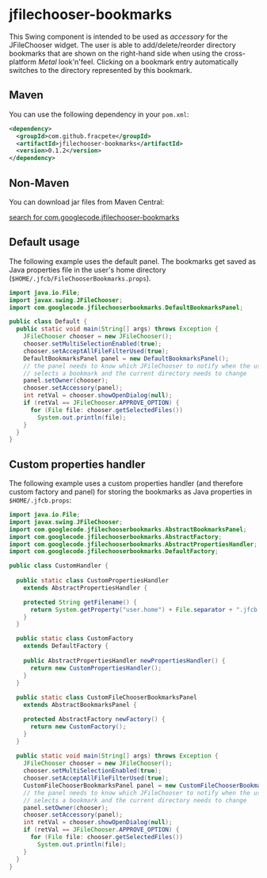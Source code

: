 jfilechooser-bookmarks
======================

This Swing component is intended to be used as _accessory_ for the JFileChooser widget. The user is able to add/delete/reorder directory bookmarks that are shown on the right-hand side when using the cross-platform _Metal_ look'n'feel. Clicking on a bookmark entry automatically switches to the directory represented by this bookmark.

## Maven ##
You can use the following dependency in your `pom.xml`:
```xml
<dependency>
  <groupId>com.github.fracpete</groupId>
  <artifactId>jfilechooser-bookmarks</artifactId>
  <version>0.1.2</version>
</dependency>
```

## Non-Maven ##
You can download jar files from Maven Central:

[search for com.googlecode.jfilechooser-bookmarks](http://search.maven.org/#search|ga|1|g%3A%22com.googlecode.jfilechooser-bookmarks%22)

## Default usage ##
The following example uses the default panel. The bookmarks get saved as Java properties file in the user's home directory (`$HOME/.jfcb/FileChooserBookmarks.props`).

```java
import java.io.File;
import javax.swing.JFileChooser;
import com.googlecode.jfilechooserbookmarks.DefaultBookmarksPanel;

public class Default {
  public static void main(String[] args) throws Exception {
    JFileChooser chooser = new JFileChooser();
    chooser.setMultiSelectionEnabled(true);
    chooser.setAcceptAllFileFilterUsed(true);
    DefaultBookmarksPanel panel = new DefaultBookmarksPanel();
    // the panel needs to know which JFileChooser to notify when the user
    // selects a bookmark and the current directory needs to change
    panel.setOwner(chooser);
    chooser.setAccessory(panel);
    int retVal = chooser.showOpenDialog(null);
    if (retVal == JFileChooser.APPROVE_OPTION) {
      for (File file: chooser.getSelectedFiles())
        System.out.println(file);
    }
  }
}
```

## Custom properties handler ##
The following example uses a custom properties handler (and therefore custom factory and panel) for storing the bookmarks as Java properties in `$HOME/.jfcb.props`:

```java
import java.io.File;
import javax.swing.JFileChooser;
import com.googlecode.jfilechooserbookmarks.AbstractBookmarksPanel;
import com.googlecode.jfilechooserbookmarks.AbstractFactory;
import com.googlecode.jfilechooserbookmarks.AbstractPropertiesHandler;
import com.googlecode.jfilechooserbookmarks.DefaultFactory;

public class CustomHandler {
  
  public static class CustomPropertiesHandler
    extends AbstractPropertiesHandler {

    protected String getFilename() {
      return System.getProperty("user.home") + File.separator + ".jfcb.props";
    }
  }

  public static class CustomFactory
    extends DefaultFactory {
    
    public AbstractPropertiesHandler newPropertiesHandler() {
      return new CustomPropertiesHandler();
    }
  }
  
  public static class CustomFileChooserBookmarksPanel
    extends AbstractBookmarksPanel {

    protected AbstractFactory newFactory() {
      return new CustomFactory();
    }
  }
  
  public static void main(String[] args) throws Exception {
    JFileChooser chooser = new JFileChooser();
    chooser.setMultiSelectionEnabled(true);
    chooser.setAcceptAllFileFilterUsed(true);
    CustomFileChooserBookmarksPanel panel = new CustomFileChooserBookmarksPanel();
    // the panel needs to know which JFileChooser to notify when the user
    // selects a bookmark and the current directory needs to change
    panel.setOwner(chooser);
    chooser.setAccessory(panel);
    int retVal = chooser.showOpenDialog(null);
    if (retVal == JFileChooser.APPROVE_OPTION) {
      for (File file: chooser.getSelectedFiles())
        System.out.println(file);
    }
  }
}
```

